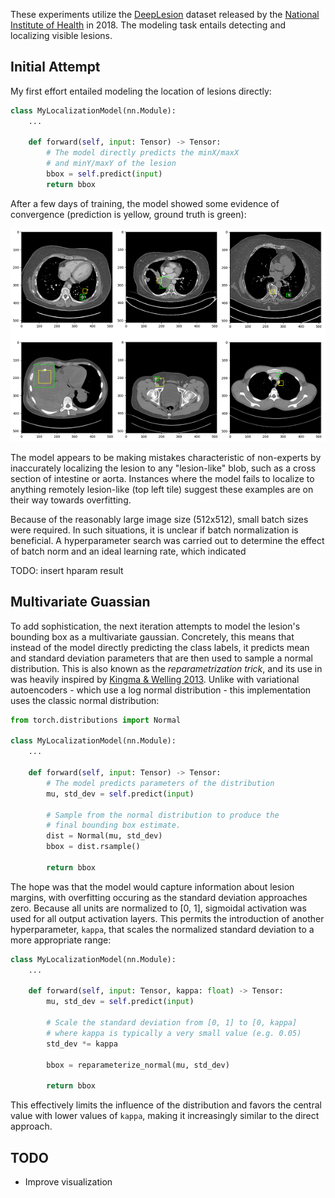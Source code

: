 These experiments utilize the [DeepLesion](https://nihcc.app.box.com/v/DeepLesion) dataset released by the [National Institute of Health](https://www.nih.gov/news-events/news-releases/nih-clinical-center-releases-dataset-32000-ct-images) in 2018. The modeling task entails detecting and localizing visible lesions.

## Initial Attempt
My first effort entailed modeling the location of lesions directly:

```python
class MyLocalizationModel(nn.Module):
    ...

    def forward(self, input: Tensor) -> Tensor:
        # The model directly predicts the minX/maxX
        # and minY/maxY of the lesion
        bbox = self.predict(input)        
        return bbox
```

After a few days of training, the model showed some evidence of convergence (prediction is yellow, ground truth is green):

![](images/initial_localization.png)

The model appears to be making mistakes characteristic of non-experts by inaccurately localizing the lesion to any "lesion-like" blob, such as a cross section of intestine or aorta. Instances where the model fails to localize to anything remotely lesion-like (top left tile) suggest these examples are on their way towards overfitting.

Because of the reasonably large image size (512x512), small batch sizes were required. In such situations, it is unclear if batch normalization is beneficial. A hyperparameter search was carried out to determine the effect of batch norm and an ideal learning rate, which indicated 

TODO: insert hparam result

## Multivariate Guassian
To add sophistication, the next iteration attempts to model the lesion's bounding box as a multivariate gaussian. Concretely, this means that instead of the model directly predicting the class labels, it predicts mean and standard deviation parameters that are then used to sample a normal distribution. This is also known as the *reparametrization trick*, and its use in was heavily inspired by [Kingma & Welling 2013](https://arxiv.org/abs/1312.6114). Unlike with variational autoencoders - which use a log normal distribution - this implementation uses the classic normal distribution:

```python
from torch.distributions import Normal

class MyLocalizationModel(nn.Module):
    ...

    def forward(self, input: Tensor) -> Tensor:
        # The model predicts parameters of the distribution
        mu, std_dev = self.predict(input)

        # Sample from the normal distribution to produce the
        # final bounding box estimate.
        dist = Normal(mu, std_dev)
        bbox = dist.rsample()
        
        return bbox
```

The hope was that the model would capture information about lesion margins, with overfitting occuring as the standard deviation approaches zero. Because all units are normalized to [0, 1], sigmoidal activation was used for all output activation layers. This permits the introduction of another hyperparameter, `kappa`, that scales the normalized standard deviation to a more appropriate range:

```python
class MyLocalizationModel(nn.Module):
    ...

    def forward(self, input: Tensor, kappa: float) -> Tensor:
        mu, std_dev = self.predict(input)

        # Scale the standard deviation from [0, 1] to [0, kappa]
        # where kappa is typically a very small value (e.g. 0.05)
        std_dev *= kappa

        bbox = reparameterize_normal(mu, std_dev)
        
        return bbox
```

This effectively limits the influence of the distribution and favors the central value with lower values of `kappa`, making it increasingly similar to the direct approach.

## TODO
- Improve visualization